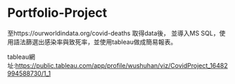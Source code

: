 # Portfolio-Project

至https://ourworldindata.org/covid-deaths 取得data後，
並導入MS SQL，使用語法篩選出感染率與致死率，並使用tableau做成簡易報表。

tableau網址:https://public.tableau.com/app/profile/wushuhan/viz/CovidProject_16482994588730/1_1
